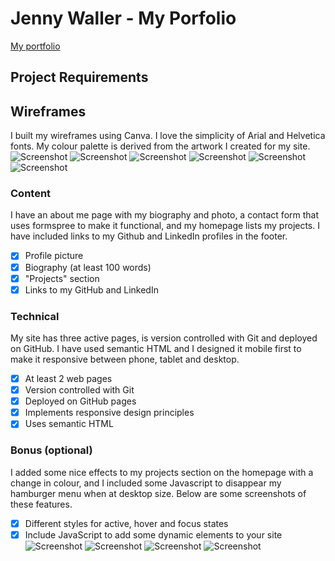 # Jenny Waller - My Porfolio
[My portfolio](https://jdub-codes.github.io/shecodes_portfolio/index.html)
## Project Requirements
## Wireframes
I built my wireframes using Canva. I love the simplicity of Arial and Helvetica fonts. My colour palette is derived from the artwork I created for my site.
![Screenshot](/Wireframes/Desktop_Wireframe_Home.png)
![Screenshot](/Wireframes/Desktop_Wireframe_About.png)
![Screenshot](/Wireframes/Desktop_Wireframe_Contact.png)
![Screenshot](/Wireframes/Mobile_Wireframe_Home.png)
![Screenshot](/Wireframes/Mobile_Wireframe_About.png)
![Screenshot](/Wireframes/Mobile_Wireframe_Contact.png)
### Content
I have an about me page with my biography and photo, a contact form that uses formspree to make it functional, and my homepage lists my projects. I have included links to my Github and LinkedIn profiles in the footer.
- [X] Profile picture
- [X] Biography (at least 100 words)
- [X] "Projects" section
- [X] Links to my GitHub and LinkedIn
### Technical
My site has three active pages, is version controlled with Git and deployed on GitHub. I have used semantic HTML and I designed it mobile first to make it responsive between phone, tablet and desktop.
- [X] At least 2 web pages
- [X] Version controlled with Git
- [X] Deployed on GitHub pages
- [X] Implements responsive design principles
- [X] Uses semantic HTML
### Bonus (optional)
I added some nice effects to my projects section on the homepage with a change in colour, and I included some Javascript to disappear my hamburger menu when at desktop size. Below are some screenshots of these features.
- [X] Different styles for active, hover and focus states
- [X] Include JavaScript to add some dynamic elements to your site
![Screenshot](/Screenshots/hover_screeshot.png)
![Screenshot](/Screenshots/myprojects_hover.png)
![Screenshot](/Screenshots/hamburger_menu.png)
![Screenshot](/Screenshots/myprojects_hover.png)